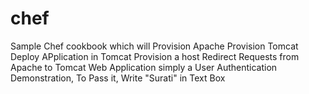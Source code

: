 # chef
Sample Chef cookbook which will  Provision Apache Provision Tomcat Deploy APplication in Tomcat Provision a host Redirect Requests from Apache to Tomcat Web Application simply a User Authentication Demonstration, To Pass it, Write "Surati" in Text Box
